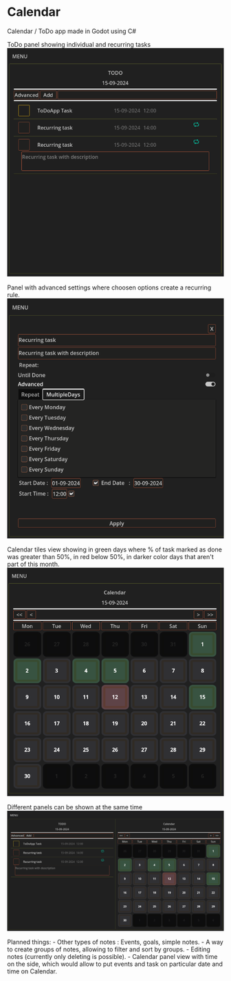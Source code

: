 # Calendar
Calendar / ToDo app made in Godot using C#

ToDo panel showing individual and recurring tasks
![alt text](https://github.com/kiwinir/Calendar/blob/main/img/ToDoPanel.png?raw=true)

Panel with advanced settings where choosen options create a recurring rule.
![alt text](https://github.com/kiwinir/Calendar/blob/main/img/AddingNewRecurringNote.png?raw=true)

Calendar tiles view showing in green days where % of task marked as done was greater than 50%, in red below 50%, in darker color days that aren't part of this month.
![alt text](https://github.com/kiwinir/Calendar/blob/main/img/CalendarPanel.png?raw=true)

Different panels can be shown at the same time
![alt text](https://github.com/kiwinir/Calendar/blob/main/img/ToDoPanelAndCalendarTilesPanel.png?raw=true)


Planned things:
	- Other types of notes : Events, goals, simple notes.
	- A way to create groups of notes, allowing to filter and sort by groups.
	- Editing notes (currently only deleting is possible).
	- Calendar panel view with time on the side, which would allow to put events and task on particular date and time on Calendar.